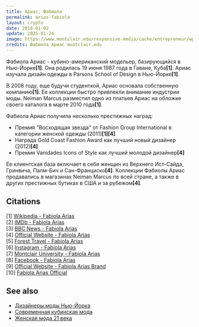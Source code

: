 ```yaml
---
title: Ариас, Фабиола
permalink: arias-fabiola
layout: crypto
date: 2018-01-02
update: 2025-01-24
image: https://www.montclair.edu/responsive-media/cache/entrepreneur/wp-content/uploads/sites/17/2018/09/FabiolaAriasHeadshot.jpg.1.2x.generic.jpg
credits: Фабиола Ариас montclair.edu
---
```


Фабиола Ариас - кубино-американский модельер, базирующийся в Нью-Йорке<strong>[1]</strong>. Она родилась 19 июня 1987 года в Гаване, Куба<strong>[1]</strong>. Ариас изучала дизайн одежды в Parsons School of Design в Нью-Йорке<strong>[1]</strong>.

В 2008 году, еще будучи студенткой, Ариас основала собственную компанию<strong>[1]</strong>. Ее коллекции быстро привлекли внимание индустрии моды. Neiman Marcus разместил одно из платьев Ариас на обложке своего каталога в марте 2010 года<strong>[1]</strong>.

Фабиола Ариас получила несколько престижных наград:

- Премия "Восходящая звезда" от Fashion Group International в категории женской одежды (2011)<strong>[1]</strong><strong>[4]</strong>
- Награда Gold Coast Fashion Award как лучший новый дизайнер (2012)<strong>[4]</strong>
- Премия Vanidades Icons of Style как лучший молодой дизайнер<strong>[4]</strong>

Ее клиентская база включает в себя женщин из Верхнего Ист-Сайда, Гринвича, Палм-Бич и Сан-Франциско<strong>[4]</strong>. Коллекции Фабиолы Ариас продавались в магазинах Neiman Marcus по всей стране, а также в других престижных бутиках в США и за рубежом<strong>[4]</strong>.

## Citations

[1] [Wikipedia - Fabiola Arias](https://en.wikipedia.org/wiki/Fabiola_Arias)  
[2] [IMDb - Fabiola Arias](https://www.imdb.com/name/nm4942025/)  
[3] [BBC News - Fabiola Arias](https://www.bbc.co.uk/news/resources/idt-02d9060e-15dc-426c-bfe0-86a6437e5234)  
[4] [Official Website - Fabiola Arias](http://fabiolaarias.com/about)  
[5] [Forest Travel - Fabiola Arias](https://foresttravel.com/ru/%D1%81%D0%BE%D0%B2%D0%B5%D1%82%D0%BD%D0%B8%D0%BA/%D1%84%D0%B0%D0%B1%D0%B8%D0%BE%D0%BB%D0%B0-%D0%BC%D0%BE%D1%80%D0%B0%D0%BB%D0%B5%D1%81/)  
[6] [Instagram - Fabiola Arias](https://www.instagram.com/fabiolaariasmx/)  
[7] [Montclair University - Fabiola Arias](https://www.montclair.edu/entrepreneur/womens-entrepreneurship-week-2020/wew-at-montclair-state/fabiola-arias/)  
[8] [Facebook - Fabiola Arias](https://www.facebook.com/natalija.naumova.50)  
[9] [Official Website - Fabiola Arias Brand](https://www.fabiolaariasmx.com/about-the-brand-1)  
[10] [Fabiola Arias Official](http://fabiolaarias.com)

## See also
- [Дизайнеры моды Нью-Йорка](fashion-designers-nyc)
- [Современная кубинская мода](contemporary-cuban-fashion)
- [Женская мода 21 века](womens-fashion-21st-century)


<!-- Prompt: - If tipic Name Surname title must be Surname, Name - Change title: A Template with article topic - Create permalink: from article-topic - Edit "Citations" section title to ## Citations. - Format the references in the "Citations" section as follows: [1] [URL](URL). - When referring to a citation number in the text, use the following HTML tag format: <strong>[1]</strong>. - Ensure each citation number correctly corresponds to the entry in the "Citations" section. - The citation numbers should be clickable links in the format above. - Provide a list of related topics in the same format as above. - Use the pattern "[Topic Name](topic-link)" for each item. - The **See also** section must be included automatically at the end of the article. - Leave this Prompt after editing at the end of the code. -->
